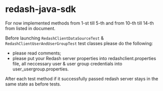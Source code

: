# redash-java-sdk
For now implemented methods from 1-st till 5-th and from 10-th till 14-th from listed in document.

Before launching `RedashClientDataSourceTest`  & `RedashClientUserAndUserGroupTest` test classes please do the following:
 - please read comments;
 - please put your Redash server properties into redashclient.properties file, all neccessary user & user group credentials into 
user_usergroup.properties.
  
After each test method if it successfully passed redash server stays in the same state as before tests.

